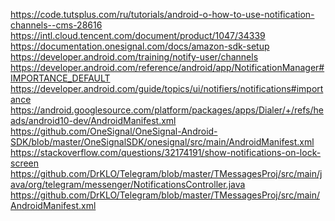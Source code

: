 https://code.tutsplus.com/ru/tutorials/android-o-how-to-use-notification-channels--cms-28616 <br />
https://intl.cloud.tencent.com/document/product/1047/34339 <br />
https://documentation.onesignal.com/docs/amazon-sdk-setup <br />
https://developer.android.com/training/notify-user/channels <br />
https://developer.android.com/reference/android/app/NotificationManager#IMPORTANCE_DEFAULT <br />
https://developer.android.com/guide/topics/ui/notifiers/notifications#importance <br />
https://android.googlesource.com/platform/packages/apps/Dialer/+/refs/heads/android10-dev/AndroidManifest.xml <br />
https://github.com/OneSignal/OneSignal-Android-SDK/blob/master/OneSignalSDK/onesignal/src/main/AndroidManifest.xml <br />
https://stackoverflow.com/questions/32174191/show-notifications-on-lock-screen <br />
https://github.com/DrKLO/Telegram/blob/master/TMessagesProj/src/main/java/org/telegram/messenger/NotificationsController.java <br />
https://github.com/DrKLO/Telegram/blob/master/TMessagesProj/src/main/AndroidManifest.xml <br />
<br />
<br />
